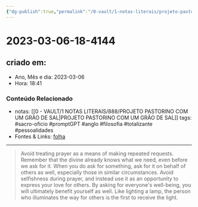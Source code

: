 ```yaml
---
{"dg-publish":true,"permalink":"/0-vault/1-notas-literais/projeto-pastorino/2023-03-06-18-4144/","title":"2023-03-06-18-4144","tags":["sacro-ofício","promptGPT","anglo","filosofia","totalizante","pessoalidades"],"dgHomeLink":true,"dgShowLocalGraph":true,"dgShowFileTree":true,"dgEnableSearch":true}
---
```


# 2023-03-06-18-4144

## criado em: 
-  Ano, Mês e dia: 2023-03-06
- Hora: 18:41

### Conteúdo Relacionado
- notas: [[0 - VAULT/1 NOTAS LITERAIS/888/PROJETO PASTORINO COM UM GRÃO DE SAL\|PROJETO PASTORINO COM UM GRÃO DE SAL]]
tags: #sacro-ofício #promptGPT #anglo #filosofia #totalizante #pessoalidades 
- Fontes & Links: [folha](https://www1.folha.uol.com.br/folha/livrariadafolha/825139-ha-cem-anos-nascia-carlos-torres-pastorino-autor-de-minutos-de-sabedoria.shtml)
---
>Avoid treating prayer as a means of making repeated requests. Remember that the divine already knows what we need, even before we ask for it. When you do ask for something, ask for it on behalf of others as well, especially those in similar circumstances. Avoid selfishness during prayer, and instead use it as an opportunity to express your love for others. By asking for everyone's well-being, you will ultimately benefit yourself as well. Like lighting a lamp, the person who illuminates the way for others is the first to receive the light.